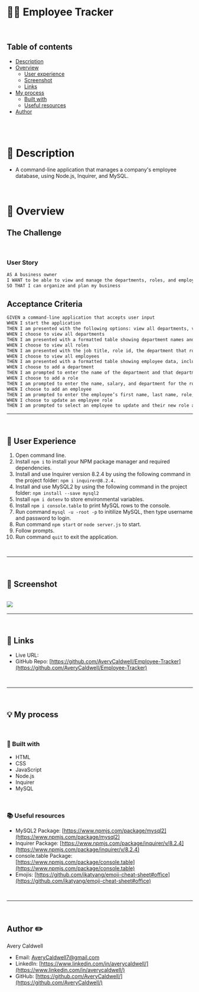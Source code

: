 # 🧑‍💼 Employee Tracker

<br>

## Table of contents
- [Description](#description)
- [Overview](#overview)
  - [User experience](#user-experience)
  - [Screenshot](#screenshot)
  - [Links](#links)
- [My process](#my-process)
  - [Built with](#built-with)
  - [Useful resources](#useful-resources)
- [Author](#author)

<br>
<br>

# 📝 Description

- A command-line application that manages a company's employee database, using Node.js, Inquirer, and MySQL.

<br>

# 📁 Overview


## **The Challenge**

​
### User Story
```md
AS A business owner
I WANT to be able to view and manage the departments, roles, and employees in my company
SO THAT I can organize and plan my business
```

## Acceptance Criteria

```md
GIVEN a command-line application that accepts user input
WHEN I start the application
THEN I am presented with the following options: view all departments, view all roles, view all employees, add a department, add a role, add an employee, and update an employee role
WHEN I choose to view all departments
THEN I am presented with a formatted table showing department names and department ids
WHEN I choose to view all roles
THEN I am presented with the job title, role id, the department that role belongs to, and the salary for that role
WHEN I choose to view all employees
THEN I am presented with a formatted table showing employee data, including employee ids, first names, last names, job titles, departments, salaries, and managers that the employees report to
WHEN I choose to add a department
THEN I am prompted to enter the name of the department and that department is added to the database
WHEN I choose to add a role
THEN I am prompted to enter the name, salary, and department for the role and that role is added to the database
WHEN I choose to add an employee
THEN I am prompted to enter the employee’s first name, last name, role, and manager, and that employee is added to the database
WHEN I choose to update an employee role
THEN I am prompted to select an employee to update and their new role and this information is updated in the database 
```

<hr>
<br>

## 👤 User Experience
1. Open command line.
2. Install `npm i` to install your NPM package manager and required dependencies.
3. Install and use Inquirer version 8.2.4 by using the following command in the project folder: `npm i inquirer@8.2.4.`
4. Install and use MySQL2 by using the following command in the project folder: `npm install --save mysql2`
5. Install `npm i dotenv` to store environmental variables.
6. Install `npm i console.table` to print MySQL rows to the console.
7. Run command `mysql -u -root -p` to initilize MySQL, then type username and password to login.
8. Run command `npm start` or `node server.js` to start.
9. Follow prompts.
10. Run command `quit` to exit the application.

<br>
<hr>
<br>

## 📸 Screenshot 
​<br>
![](./assets/images/screenshot.png)
​
<hr>
<br>

## 🔗 Links 
- Live URL: []()
- GitHub Repo: [https://github.com/AveryCaldwell/Employee-Tracker](https://github.com/AveryCaldwell/Employee-Tracker)



<br>
<hr>
<br>

## 💡 My process 
<br>


### 🔨 Built with 

- HTML
- CSS
- JavaScript
- Node.js
- Inquirer
- MySQL

<br>

### 📚 Useful resources
- MySQL2 Package:  [https://www.npmjs.com/package/mysql2](https://www.npmjs.com/package/mysql2)
- Inquirer Package:  [https://www.npmjs.com/package/inquirer/v/8.2.4](https://www.npmjs.com/package/inquirer/v/8.2.4)
- console.table Package:  [https://www.npmjs.com/package/console.table](https://www.npmjs.com/package/console.table)
- Emojis: [https://github.com/ikatyang/emoji-cheat-sheet#office](https://github.com/ikatyang/emoji-cheat-sheet#office)
​

<br>
<hr>
<br>

## Author ✏️
  Avery Caldwell
  - Email: [AveryCaldwell7@gmail.com](AveryCaldwell7@gmail.com)
  - LinkedIn: [https://www.linkedin.com/in/averycaldwell/](https://www.linkedin.com/in/averycaldwell/)
  - GitHub: [https://github.com/AveryCaldwell/](https://github.com/AveryCaldwell/)

  <br>
